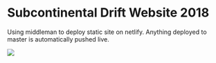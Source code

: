 

# Subcontinental Drift Website 2018

Using middleman to deploy static site on netlify.   Anything deployed to master is automatically pushed live.

<img src="https://raw.githubusercontent.com/yakshaving/subdrift/87be4c19f2dfe9030892372f20e03ef829b94289/source/assets/images/large.png?token=AAbzkd1qAiWdBsZr9cKRZ6gcBMlLD1zWks5Zk1BMwA%3D%3D">